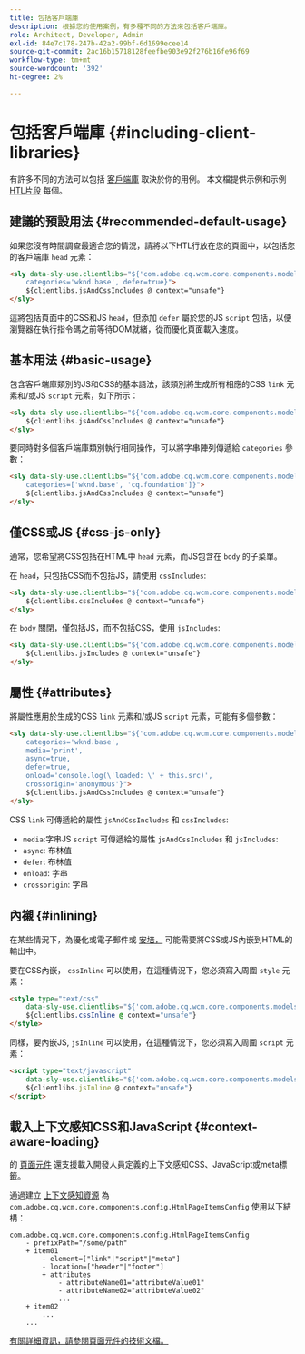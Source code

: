 ```yaml
---
title: 包括客戶端庫
description: 根據您的使用案例，有多種不同的方法來包括客戶端庫。
role: Architect, Developer, Admin
exl-id: 84e7c178-247b-42a2-99bf-6d1699ecee14
source-git-commit: 2ac16b15718128feefbe903e92f276b16fe96f69
workflow-type: tm+mt
source-wordcount: '392'
ht-degree: 2%

---
```


# 包括客戶端庫 {#including-client-libraries}

有許多不同的方法可以包括 [客戶端庫](/help/developing/archetype/uifrontend.md#clientlibs) 取決於你的用例。 本文檔提供示例和示例 [HTL片段](https://experienceleague.adobe.com/docs/experience-manager-htl/using/overview.html?lang=zh-Hant) 每個。

## 建議的預設用法 {#recommended-default-usage}

如果您沒有時間調查最適合您的情況，請將以下HTL行放在您的頁面中，以包括您的客戶端庫 `head` 元素：

```html
<sly data-sly-use.clientlibs="${'com.adobe.cq.wcm.core.components.models.ClientLibraries' @
    categories='wknd.base', defer=true}">
    ${clientlibs.jsAndCssIncludes @ context="unsafe"}
</sly>
```

這將包括頁面中的CSS和JS `head`，但添加 `defer` 屬於您的JS `script` 包括，以便瀏覽器在執行指令碼之前等待DOM就緒，從而優化頁面載入速度。

## 基本用法 {#basic-usage}

包含客戶端庫類別的JS和CSS的基本語法，該類別將生成所有相應的CSS `link` 元素和/或JS `script` 元素，如下所示：

```html
<sly data-sly-use.clientlibs="${'com.adobe.cq.wcm.core.components.models.ClientLibraries' @ categories='wknd.base'}">
    ${clientlibs.jsAndCssIncludes @ context="unsafe"}
</sly>
```

要同時對多個客戶端庫類別執行相同操作，可以將字串陣列傳遞給 `categories` 參數：

```html
<sly data-sly-use.clientlibs="${'com.adobe.cq.wcm.core.components.models.ClientLibraries' @
    categories=['wknd.base', 'cq.foundation']}">
    ${clientlibs.jsAndCssIncludes @ context="unsafe"}
</sly>
```

## 僅CSS或JS {#css-js-only}

通常，您希望將CSS包括在HTML中 `head` 元素，而JS包含在 `body` 的子菜單。

在 `head`，只包括CSS而不包括JS，請使用 `cssIncludes`:

```html
<sly data-sly-use.clientlibs="${'com.adobe.cq.wcm.core.components.models.ClientLibraries' @ categories='wknd.base'}">
    ${clientlibs.cssIncludes @ context="unsafe"}
</sly>
```

在 `body` 關閉，僅包括JS，而不包括CSS，使用 `jsIncludes`:

```html
<sly data-sly-use.clientlibs="${'com.adobe.cq.wcm.core.components.models.ClientLibraries' @ categories='wknd.base'}">
    ${clientlibs.jsIncludes @ context="unsafe"}
</sly>
```

## 屬性 {#attributes}

將屬性應用於生成的CSS `link` 元素和/或JS `script` 元素，可能有多個參數：

```html
<sly data-sly-use.clientlibs="${'com.adobe.cq.wcm.core.components.models.ClientLibraries' @
    categories='wknd.base',
    media='print',
    async=true,
    defer=true,
    onload='console.log(\'loaded: \' + this.src)',
    crossorigin='anonymous'}">
    ${clientlibs.jsAndCssIncludes @ context="unsafe"}
</sly>
```

CSS `link` 可傳遞給的屬性 `jsAndCssIncludes` 和 `cssIncludes`:

* `media`:字串JS `script` 可傳遞給的屬性 `jsAndCssIncludes` 和 `jsIncludes`:
* `async`: 布林值
* `defer`: 布林值
* `onload`: 字串
* `crossorigin`: 字串

## 內襯 {#inlining}

在某些情況下，為優化或電子郵件或 [安培，](amp.md) 可能需要將CSS或JS內嵌到HTML的輸出中。

要在CSS內嵌， `cssInline` 可以使用，在這種情況下，您必須寫入周圍 `style` 元素：

```html
<style type="text/css"
    data-sly-use.clientlibs="${'com.adobe.cq.wcm.core.components.models.ClientLibraries' @ categories='wknd.base'}">
    ${clientlibs.cssInline @ context="unsafe"}
</style>
```

同樣，要內嵌JS, `jsInline` 可以使用，在這種情況下，您必須寫入周圍 `script` 元素：

```html
<script type="text/javascript"
    data-sly-use.clientlibs="${'com.adobe.cq.wcm.core.components.models.ClientLibraries' @ categories='wknd.base'}">
    ${clientlibs.jsInline @ context="unsafe"}
</script>
```

## 載入上下文感知CSS和JavaScript {#context-aware-loading}

的 [頁面元件](/help/components/page.md) 還支援載入開發人員定義的上下文感知CSS、JavaScript或meta標籤。

通過建立 [上下文感知資源](context-aware-configs.md) 為 `com.adobe.cq.wcm.core.components.config.HtmlPageItemsConfig` 使用以下結構：

```text
com.adobe.cq.wcm.core.components.config.HtmlPageItemsConfig
    - prefixPath="/some/path"
    + item01
        - element=["link"|"script"|"meta"]
        - location=["header"|"footer"]
        + attributes
            - attributeName01="attributeValue01"
            - attributeName02="attributeValue02"
            ...
    + item02
        ...
    ...
```

[有關詳細資訊，請參閱頁面元件的技術文檔。](https://github.com/adobe/aem-core-wcm-components/tree/master/content/src/content/jcr_root/apps/core/wcm/components/page/v2/page#loading-of-context-aware-cssjs)
